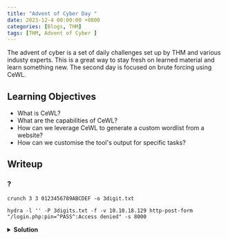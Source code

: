```yaml
---
title: "Advent of Cyber Day "
date: 2023-12-4 00:00:00 +0800
categories: [Blogs, THM]
tags: [THM, Advent of Cyber ]
---
```


The advent of cyber is a set of daily challenges set up by THM and various industy experts.
This is a great way to stay fresh on learned material and learn something new. The second day is focused on brute forcing using CeWL.

## Learning Objectives

* What is CeWL?
* What are the capabilities of CeWL?
* How can we leverage CeWL to generate a custom wordlist from a website?
* How can we customise the tool's output for specific tasks?

## Writeup

### ? 
    crunch 3 3 0123456789ABCDEF -o 3digit.txt

    hydra -l '' -P 3digits.txt -f -v 10.10.18.129 http-post-form "/login.php:pin=^PASS^:Access denied" -s 8000
<details>  
    <summary> <b>Solution </b> </summary>
       6F5
</details>
